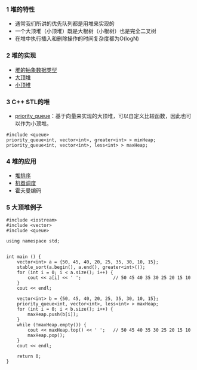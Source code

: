 ### 1 堆的特性
 - 通常我们所讲的优先队列都是用堆来实现的
 - 一个大顶堆（小顶堆）既是大根树（小根树）也是完全二叉树
 - 在堆中执行插入和删除操作的时间复杂度都为O(logN)

### 2 堆的实现
 - [堆的抽象数据类型](./heap.h)
 - [大顶堆](./maxHeap.h)
 - [小顶堆](./minHeap.h)

### 3 C\+\+ STL的堆
 - [priority_queue](http://www.cplusplus.com/reference/queue/priority_queue/?kw=priority_queue)：基于向量来实现的大顶堆，可以自定义比较函数，因此也可以作为小顶堆。
 ```
 #include <queue>
 priority_queue<int, vector<int>, greater<int> > minHeap;
 priority_queue<int, vector<int>, less<int> > maxHeap;
 ```

### 4 堆的应用
 - [堆排序](../../Algorithms/sort/heapSort.h)
 - [机器调度](../../Algorithms/greedy_method/LPTSchedule.cpp)
 - 霍夫曼编码

### 5 大顶堆例子
```
#include <iostream>
#include <vector>
#include <queue>

using namespace std;


int main () {
    vector<int> a = {50, 45, 40, 20, 25, 35, 30, 10, 15};
    stable_sort(a.begin(), a.end(), greater<int>());
    for (int i = 0; i < a.size(); i++) {
        cout << a[i] << ' ';            // 50 45 40 35 30 25 20 15 10 
    }
    cout << endl;

    vector<int> b = {50, 45, 40, 20, 25, 35, 30, 10, 15};
    priority_queue<int, vector<int>, less<int> > maxHeap;
    for (int i = 0; i < b.size(); i++) {
        maxHeap.push(b[i]);
    }
    while (!maxHeap.empty()) {
        cout << maxHeap.top() << ' ';   // 50 45 40 35 30 25 20 15 10 
        maxHeap.pop();
    }
    cout << endl;

    return 0;
}
```

